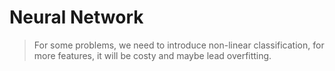 # Neural Network

> For some problems, we need to introduce non-linear classification, for more features, it will be costy and maybe lead overfitting.

